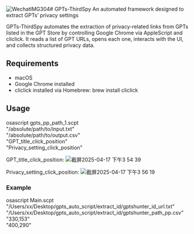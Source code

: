 ![WechatIMG304](https://github.com/user-attachments/assets/0b8fd423-73a4-4a8a-afa0-f0b1a5710f70)# GPTs-ThirdSpy
An automated framework designed to extract GPTs’ privacy settings

GPTs-ThirdSpy automates the extraction of privacy-related links from GPTs listed in the GPT Store by controlling Google Chrome via AppleScript and cliclick. It reads a list of GPT URLs, opens each one, interacts with the UI, and collects structured privacy data.

##  Requirements
- macOS
- Google Chrome installed
- cliclick installed via Homebrew: brew install cliclick


## Usage
osascript gpts_pp_path_1.scpt \
"/absolute/path/to/input.txt" \
"/absolute/path/to/output.csv" \
"GPT_title_click_position" \
"Privacy_setting_click_position"

GPT_title_click_position:
![截屏2025-04-17 下午3 54 39](https://github.com/user-attachments/assets/cd15f5e7-a0fa-4ade-9621-1dba21b70913)

Privacy_setting_click_position:
![截屏2025-04-17 下午3 56 19](https://github.com/user-attachments/assets/4cebca40-037c-4f5e-985b-8ce5e7efeff4)

### Example
osascript Main.scpt \
"/Users/xx/Desktop/gpts_auto_script/extract_id/gptshunter_id_url.txt" \
"/Users/xx/Desktop/gpts_auto_script/extract_id/gptshunter_path_pp.csv" \
"330,153" \
"400,290"

